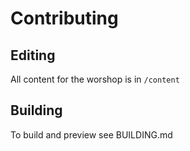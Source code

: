 # Contributing

## Editing

All content for the worshop is in `/content`

## Building

To build and preview see BUILDING.md